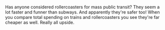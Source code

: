 Has anyone considered rollercoasters for mass public transit? They seem a lot faster and funner than subways. And apparently they're safer too! When you compare total spending on trains and rollercoasters you see they're far cheaper as well. Really all upside.

